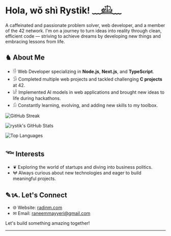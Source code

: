 # Hola, wǒ shì Rystik! ﹏𓊝﹏

A caffeinated and passionate problem solver, web developer, and a member of the 42 network. I'm on a journey to turn ideas into reality through clean, efficient code — striving to achieve dreams by developing new things and embracing lessons from life.

## ♞ About Me
 - 𓀛 Web Developer specializing in **Node.js**, **Next.js**, and **TypeScript**.
 - 𓀑 Completed multiple web projects and tackled challenging **C projects** at 42.
 - 𓀎 Implemented AI models in web applications and brought new ideas to life during hackathons.
 - 𓀁 Constantly learning, evolving, and adding new skills to my toolbox.


  ![GitHub Streak](https://nirzak-streak-stats.vercel.app/?user=rystik22&theme=dark)

   ![rystik's GitHub Stats](https://github-readme-stats.vercel.app/api?username=rystik22&show_icons=true&theme=dark)






  ![Top Languages](https://github-readme-stats.vercel.app/api/top-langs/?username=rystik22&layout=compact&theme=dark)

## 𓆝 Interests
- ❦ Exploring the world of startups and diving into business politics.
- 𖤍 Always curious about new technologies and eager to build meaningful projects.

## ✎ᝰ. Let's Connect
- 🌐 Website: [radinm.com](https://radinm.com)
- ✉ Email: [raneemmayyeri@gmail.com](mailto:raneemmayyeri@gmail.com)

Let's build something amazing together!
___
